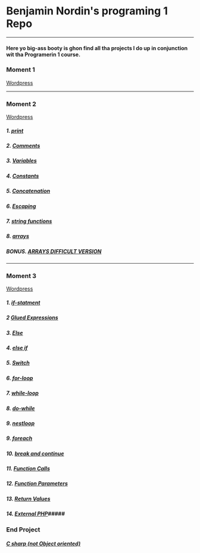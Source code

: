 #  Benjamin Nordin's programing 1 Repo #

***

#### Here yo big-ass booty is ghon find all tha projects I do up in conjunction wit tha Programerin 1 course. ####

### Moment 1 ###

[Wordpress](https://wp.benjaminnordin.se/)

___

### Moment 2 ###

[Wordpress](http://www.wp.benjaminnordin.se/upgifter/moment-2/)

##### 1. [print](./moment2/print.md) #####
##### 2. [Comments](./moment2/comments.md) #####
##### 3. [Variables](./moment2/variables.md) #####
##### 4. [Constants](./moment2/constants.md) #####
##### 5. [Concatenation](./moment2/concatenation.md) #####
##### 6. [Escaping](./moment2/escape.md) #####
##### 7. [string functions](./moment2/stringfunc.md) #####
##### 8. [arrays](./moment2/arrays.md) #####
##### BONUS. [ARRAYS DIFFICULT VERSION](./moment2/bonus.md) #####

---

### Moment 3 ###

[Wordpress](http://www.wp.benjaminnordin.se/upgifter/moment-3/)

##### 1. [if-statment](./moment3/if.md) #####
##### 2 [Glued Expressions](./moment3/ifconc.md) ####
##### 3. [Else](./moment3/else.md) #####
##### 4. [else if](./moment3/elseif.md) #####
##### 5. [Switch](./moment3/switch.md) #####
##### 6. [for-loop](./moment3/for-loop.md) #####
##### 7. [while-loop](./moment3/while-loop.md) #####
##### 8. [do-while](./moment3/do-while.md) #####
##### 9. [nestloop](./moment3/nestloop.md) #####
##### 9. [foreach](./moment3/foreach.md) #####
##### 10. [break and continue](./moment3/breakandcontinue.md) #####
##### 11. [Function Calls](./moment3/functioncalls.md) #####
##### 12. [Function Parameters](./moment3/functionparam.md) #####
##### 13. [Return Values](./moment3/return.md) #####
##### 14. [External PHP](./moment3/external/external.md)#####

### End Project ###

##### [C sharp (not Object oriented)](./final/csharpnoo.md) #####
